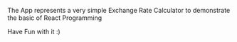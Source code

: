 The App represents a very simple Exchange Rate Calculator to demonstrate the basic of React Programming

Have Fun with it :)
